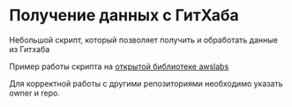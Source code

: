 # Получение данных с ГитХаба

Небольшой скрипт, который позволяет получить и обработать данные из Гитхаба

Пример работы скрипта на [открытой библиотеке awslabs](https://github.com/awslabs/git-secrets)

Для корректной работы с другими репозиториями необходимо указать owner и repo.

